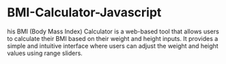 # BMI-Calculator-Javascript
his BMI (Body Mass Index) Calculator is a web-based tool that allows users to calculate their BMI based on their weight and height inputs. It provides a simple and intuitive interface where users can adjust the weight and height values using range sliders.
